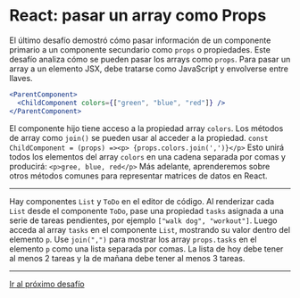 # React: pasar un array como Props

El último desafío demostró cómo pasar información de un componente primario a un componente secundario como `props` o propiedades. Este desafío analiza cómo se pueden pasar los arrays como `props`. Para pasar un array a un elemento JSX, debe tratarse como JavaScript y envolverse entre llaves.

```jsx
<ParentComponent>
  <ChildComponent colors={["green", "blue", "red"]} />
</ParentComponent>
```

El componente hijo tiene acceso a la propiedad array `colors`. Los métodos de array como `join()` se pueden usar al acceder a la propiedad. `const ChildComponent = (props) =><p> {props.colors.join(',')}</p>` Esto unirá todos los elementos del array `colors` en una cadena separada por comas y producirá: `<p>gree, blue, red</p>` Más adelante, aprenderemos sobre otros métodos comunes para representar matrices de datos en React.

---

Hay componentes `List` y `ToDo` en el editor de código. Al renderizar cada `List` desde el componente `ToDo`, pase una propiedad `tasks` asignada a una serie de tareas pendientes, por ejemplo `["walk dog", "workout"]`. Luego acceda al array `tasks` en el componente `List`, mostrando su valor dentro del elemento `p`. Use `join(",")` para mostrar los array `props.tasks` en el elemento `p` como una lista separada por comas. La lista de hoy debe tener al menos 2 tareas y la de mañana debe tener al menos 3 tareas.

---

[Ir al próximo desafío](https://github.com/sebastiantorres86/react-practice/tree/master/Practica/16/my-app)
